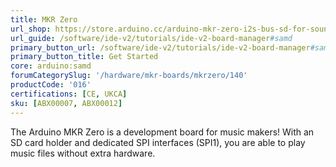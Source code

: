 ```yaml
---
title: MKR Zero
url_shop: https://store.arduino.cc/arduino-mkr-zero-i2s-bus-sd-for-sound-music-digital-audio-data
url_guide: /software/ide-v2/tutorials/ide-v2-board-manager#samd
primary_button_url: /software/ide-v2/tutorials/ide-v2-board-manager#samd
primary_button_title: Get Started
core: arduino:samd
forumCategorySlug: '/hardware/mkr-boards/mkrzero/140'
productCode: '016'
certifications: [CE, UKCA]
sku: [ABX00007, ABX00012]
---
```


The Arduino MKR Zero is a development board for music makers! With an SD card holder and dedicated SPI interfaces (SPI1), you are able to play music files without extra hardware.